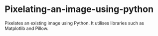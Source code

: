 # Pixelating-an-image-using-python
Pixelates an existing image using Python. It utilises libraries such as Matplotlib and Pillow.
